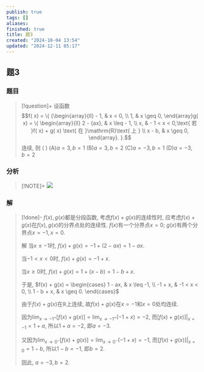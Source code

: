 ```yaml
---
publish: true
tags: []
aliases: 
finished: true
title: 题3
created: "2024-10-04 13:54"
updated: "2024-12-11 05:17"
---
```

## 题3
### 题目
> [!question]+
> 设函数
> $$f( x)  = \{  {\begin{array}{ll}  - 1, & x < 0, \\  1, & x \geq  0, \end{array}g( x)  = \{  \begin{array}{ll} 2 - {ax}, & x \leq   - 1, \\  x, &  - 1 < x < 0,\text{ 若 }f( x)  + g( x) \text{ 在 }\mathrm{R}\text{ 上 } \\  x - b, & x \geq  0, \end{array}. }.$$
> 连续, 则 ( )
> (A)$a = 3, b = 1$
> (B)$a = 3, b = 2$
> (C)$a =  - 3, b = 1$
> (D)$a =  - 3, b = 2$
### 分析
> [!NOTE]+
> ![](https://img.hwenyi.tech/202412111317033.webp)
### 解
> [!done]-
> $f(x), g(x)$都是分段函数, 考虑$f(x) + g(x)$的连续性时, 应考虑$f(x) + g(x)$在$f(x), g(x)$的分界点处的连续性. $f(x)$有一个分界点$x = 0$; $g(x)$有两个分界点$x = -1, x = 0$.
> 
> 解 当$x \leq -1$时, $f(x) + g(x) = -1 + (2 - ax) = 1 - ax$.
> 
> 当$-1 < x < 0$时, $f(x) + g(x) = -1 + x$.
> 
> 当$x \geq 0$时, $f(x) + g(x) = 1 + (x - b) = 1 - b + x$.
> 
> 于是, $f(x) + g(x) = \begin{cases} 1 - ax, & x \leq -1, \\ -1 + x, & -1 < x < 0, \\ 1 - b + x, & x \geq 0. \end{cases}$
> 
> 由于$f(x) + g(x)$在$\mathbb{R}$上连续, 故$f(x) + g(x)$在$x = -1$和$x = 0$处均连续.
> 
> 因为$\lim_{x \to -1^{+}}[f(x) + g(x)] = \lim_{x \to -1^{+}}(-1 + x) = -2$, 而$[f(x) + g(x)]|_{x = -1} = 1 + a$, 所以$1 + a = -2$, 即$a = -3$.
> 
> 又因为$\lim_{x \to 0^{-}}[f(x) + g(x)] = \lim_{x \to 0^{-}}(-1 + x) = -1$, 而$[f(x) + g(x)]|_{x = 0} = 1 - b$, 所以$1 - b = -1$, 即$b = 2$.
> 
> 因此, $a = -3, b = 2$.